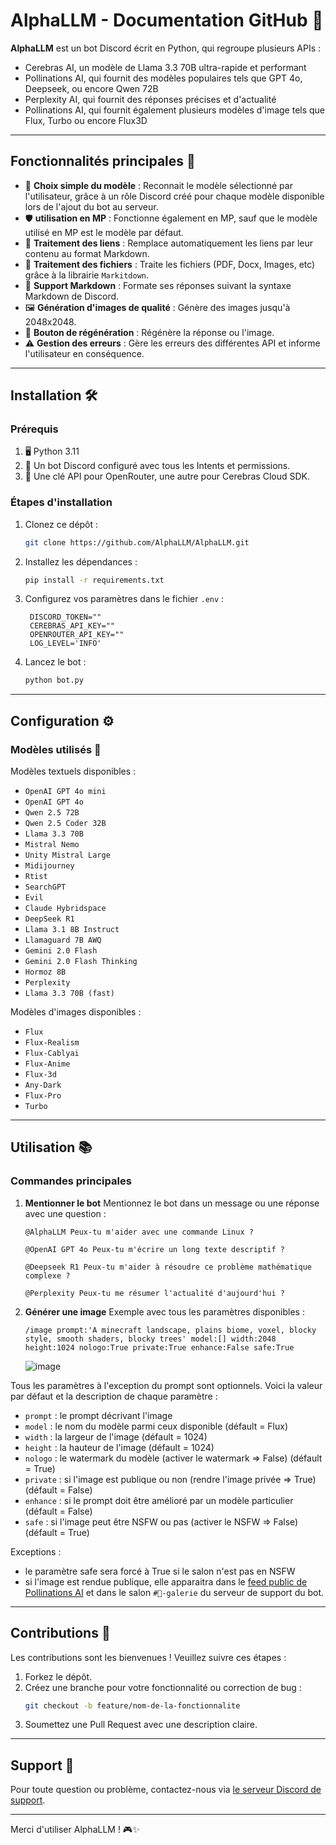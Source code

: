 # AlphaLLM - Documentation GitHub 🚀

**AlphaLLM** est un bot Discord écrit en Python, qui regroupe plusieurs APIs : 

- Cerebras AI, un modèle de Llama 3.3 70B ultra-rapide et performant
- Pollinations AI, qui fournit des modèles populaires tels que GPT 4o, Deepseek, ou encore Qwen 72B
- Perplexity AI, qui fournit des réponses précises et d'actualité
- Pollinations AI, qui fournit également plusieurs modèles d'image tels que Flux, Turbo ou encore Flux3D

---

## **Fonctionnalités principales** 🌟

- 🧠 **Choix simple du modèle** : Reconnait le modèle sélectionné par l'utilisateur, grâce à un rôle Discord créé pour chaque modèle disponible lors de l'ajout du bot au serveur.
- 🛡️ **utilisation en MP** : Fonctionne également en MP, sauf que le modèle utilisé en MP est le modèle par défaut.
- 🔗 **Traitement des liens** : Remplace automatiquement les liens par leur contenu au format Markdown.
- 📕 **Traitement des fichiers** : Traite les fichiers (PDF, Docx, Images, etc) grâce à la librairie `Markitdown`.
- 📄 **Support Markdown** : Formate ses réponses suivant la syntaxe Markdown de Discord.
- 🖼️ **Génération d'images de qualité** : Génère des images jusqu'à 2048x2048.
- 🔁 **Bouton de régénération** : Régénère la réponse ou l'image.
- ⚠️ **Gestion des erreurs** : Gère les erreurs des différentes API et informe l'utilisateur en conséquence.

---

## **Installation** 🛠️

### Prérequis
1. 🖥️ Python 3.11
2. 🤖 Un bot Discord configuré avec tous les Intents et permissions.
3. 🔑 Une clé API pour OpenRouter, une autre pour Cerebras Cloud SDK.

### Étapes d'installation
1. Clonez ce dépôt :
   ```bash
   git clone https://github.com/AlphaLLM/AlphaLLM.git
   ```

2. Installez les dépendances :
   ```bash
   pip install -r requirements.txt
   ```

3. Configurez vos paramètres dans le fichier `.env` :
   ```venv
    DISCORD_TOKEN=""
    CEREBRAS_API_KEY=""
    OPENROUTER_API_KEY=""
    LOG_LEVEL='INFO'
   ```

4. Lancez le bot :
   ```bash
   python bot.py
   ```

---

## **Configuration** ⚙️

### Modèles utilisés 🧩

Modèles textuels disponibles :

- `OpenAI GPT 4o mini`
- `OpenAI GPT 4o`
- `Qwen 2.5 72B`
- `Qwen 2.5 Coder 32B`
- `Llama 3.3 70B`
- `Mistral Nemo`
- `Unity Mistral Large`
- `Midijourney`
- `Rtist`
- `SearchGPT`
- `Evil`
- `Claude Hybridspace`
- `DeepSeek R1`
- `Llama 3.1 8B Instruct`
- `Llamaguard 7B AWQ`
- `Gemini 2.0 Flash`
- `Gemini 2.0 Flash Thinking`
- `Hormoz 8B`
- `Perplexity`
- `Llama 3.3 70B (fast)`

Modèles d'images disponibles :

- `Flux`
- `Flux-Realism`
- `Flux-Cablyai`
- `Flux-Anime`
- `Flux-3d`
- `Any-Dark`
- `Flux-Pro`
- `Turbo`

---

## **Utilisation** 📚

### Commandes principales

1. **Mentionner le bot**
   Mentionnez le bot dans un message ou une réponse avec une question :
   ```text
   @AlphaLLM Peux-tu m'aider avec une commande Linux ?
   ```
   ```text
   @OpenAI GPT 4o Peux-tu m'écrire un long texte descriptif ?
   ```
   ```text
   @Deepseek R1 Peux-tu m'aider à résoudre ce problème mathématique complexe ?
   ```
   ```text
   @Perplexity Peux-tu me résumer l'actualité d'aujourd'hui ?
   ```

2. **Générer une image**
   Exemple avec tous les paramètres disponibles :
   ```text
   /image prompt:'A minecraft landscape, plains biome, voxel, blocky style, smooth shaders, blocky trees' model:[] width:2048 height:1024 nologo:True private:True enhance:False safe:True
   ```
   ![image](https://github.com/user-attachments/assets/a8c79981-5485-433a-ae63-dc48ee5a8888)

  Tous les paramètres à l'exception du prompt sont optionnels. Voici la valeur par défaut et la description de chaque paramètre :
  
  - `prompt` : le prompt décrivant l'image
  - `model` : le nom du modèle parmi ceux disponible (défault = Flux)
  - `width` : la largeur de l'image (défault = 1024)
  - `height` : la hauteur de l'image (défault = 1024)
  - `nologo` : le watermark du modèle (activer le watermark => False) (défault = True)
  - `private` : si l'image est publique ou non (rendre l'image privée => True) (défault = False)
  - `enhance` : si le prompt doit être amélioré par un modèle particulier (défault = False)
  - `safe` : si l'image peut être NSFW ou pas (activer le NSFW => False) (défault = True)

  Exceptions :
  - le paramètre safe sera forcé à True si le salon n'est pas en NSFW
  - si l'image est rendue publique, elle apparaitra dans le [feed public de Pollinations AI](https://image.pollinations.ai/feed) et dans le salon `#🎨-galerie` du serveur de support du bot.

---

## **Contributions** 🤝

Les contributions sont les bienvenues ! Veuillez suivre ces étapes :
1. Forkez le dépôt.
2. Créez une branche pour votre fonctionnalité ou correction de bug :
   ```bash
   git checkout -b feature/nom-de-la-fonctionnalite
   ```
3. Soumettez une Pull Request avec une description claire.

---

## **Support** 📧

Pour toute question ou problème, contactez-nous via [le serveur Discord de support](https://discord.gg/QGvyrUgwdK).

---

Merci d'utiliser AlphaLLM ! 🎮✨
